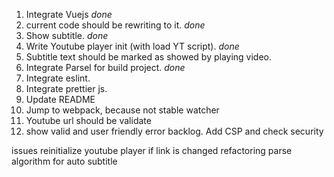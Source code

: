 1. Integrate Vuejs *done*
2. current code should be rewriting to it. *done*
3. Show subtitle. *done*
4. Write Youtube player init (with load YT script). *done*
5. Subtitle text should be marked as showed by playing video.
6. Integrate Parsel for build project.  *done*
7. Integrate eslint.
8. Integrate prettier js.
9. Update README
10. Jump to webpack, because not stable watcher
11. Youtube url should be validate
12. show valid and user friendly error
backlog. Add CSP and check security

issues
reinitialize youtube player if link is changed
refactoring parse algorithm for auto subtitle